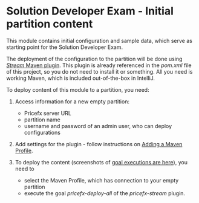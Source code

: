 # Solution Developer Exam - Initial partition content

This module contains initial configuration and sample data, which serve as starting point for the Solution Developer Exam.

The deployment of the configuration to the partition will be done using [_Stream_ Maven plugin](https://pricefx.atlassian.net/wiki/spaces/KB/pages/3806330885/Pricefx+Stream+Maven+Plugin).
This plugin is already referenced in the _pom.xml_ file of this project, so you do not need to install it or something.
All you need is working Maven, which is included out-of-the-box in IntelliJ.

To deploy content of this module to a partition, you need:

1. Access information for a new empty partition:
   * Pricefx server URL
   * partition name
   * username and password of an admin user, who can deploy configurations
   
2.  Add settings for the plugin - follow instructions on [Adding a Maven Profile](https://pricefx.atlassian.net/wiki/spaces/KB/pages/3804922316/Adding+a+Maven+Profile).

3. To deploy the content (screenshots of [goal executions are here](https://pricefx.atlassian.net/wiki/spaces/KB/pages/3807380252/Execute+Goals)), you need to
   * select the Maven Profile, which has connection to your empty partition 
   * execute the goal _pricefx-deploy-all_ of the _pricefx-stream_ plugin.
